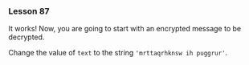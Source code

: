 ### Lesson 87

It works! Now, you are going to start with an encrypted message to be decrypted.

Change the value of `text` to the string `'mrttaqrhknsw ih puggrur'`.
